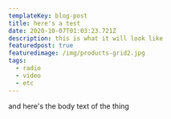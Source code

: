 ```yaml
---
templateKey: blog-post
title: here's a test
date: 2020-10-07T01:03:23.721Z
description: this is what it will look like
featuredpost: true
featuredimage: /img/products-grid2.jpg
tags:
  - radio
  - video
  - etc
---
```

and here's the body text of the thing